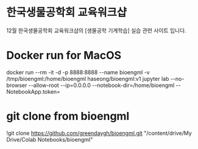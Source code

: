 # 한국생물공학회 교육워크샵 
12월 한국생물공학회 교육워크샵의 [생물공학 기계학습] 실습 관련 사이트 입니다. 


# Docker run for MacOS
docker run --rm -it -d -p 8888:8888  --name bioengml -v /tmp/bioengml:/home/bioengml haseong/bioengml:v1 jupyter lab --no-browser --allow-root --ip=0.0.0.0 --notebook-dir=/home/bioengml --NotebookApp.token=

# git clone from bioengml
!git clone https://github.com/greendaygh/bioengml.git "/content/drive/My Drive/Colab Notebooks/bioengml"

